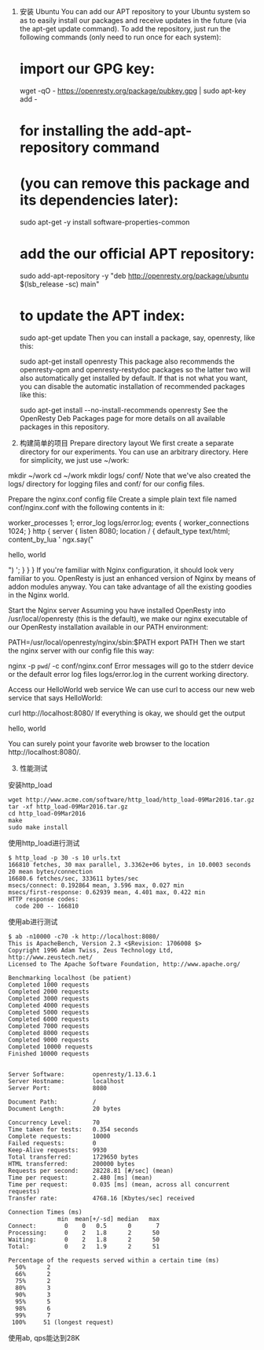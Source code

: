 1. 安装
Ubuntu
You can add our APT repository to your Ubuntu system so as to easily install our packages and receive updates in the future (via the apt-get update command). To add the repository, just run the following commands (only need to run once for each system):

    # import our GPG key:
    wget -qO - https://openresty.org/package/pubkey.gpg | sudo apt-key add -

    # for installing the add-apt-repository command
    # (you can remove this package and its dependencies later):
    sudo apt-get -y install software-properties-common

    # add the our official APT repository:
    sudo add-apt-repository -y "deb http://openresty.org/package/ubuntu $(lsb_release -sc) main"

    # to update the APT index:
    sudo apt-get update
Then you can install a package, say, openresty, like this:

    sudo apt-get install openresty
This package also recommends the openresty-opm and openresty-restydoc packages so the latter two will also automatically get installed by default. If that is not what you want, you can disable the automatic installation of recommended packages like this:

    sudo apt-get install --no-install-recommends openresty
See the OpenResty Deb Packages page for more details on all available packages in this repository.


2. 构建简单的项目
Prepare directory layout
We first create a separate directory for our experiments. You can use an arbitrary directory. Here for simplicity, we just use ~/work:

mkdir ~/work
cd ~/work
mkdir logs/ conf/
Note that we've also created the logs/ directory for logging files and conf/ for our config files.

Prepare the nginx.conf config file
Create a simple plain text file named conf/nginx.conf with the following contents in it:

worker_processes  1;
error_log logs/error.log;
events {
    worker_connections 1024;
}
http {
    server {
        listen 8080;
        location / {
            default_type text/html;
            content_by_lua '
                ngx.say("<p>hello, world</p>")
            ';
        }
    }
}
If you're familiar with Nginx configuration, it should look very familiar to you. OpenResty is just an enhanced version of Nginx by means of addon modules anyway. You can take advantage of all the existing goodies in the Nginx world.

Start the Nginx server
Assuming you have installed OpenResty into /usr/local/openresty (this is the default), we make our nginx executable of our OpenResty installation available in our PATH environment:

PATH=/usr/local/openresty/nginx/sbin:$PATH
export PATH
Then we start the nginx server with our config file this way:

nginx -p `pwd`/ -c conf/nginx.conf
Error messages will go to the stderr device or the default error log files logs/error.log in the current working directory.

Access our HelloWorld web service
We can use curl to access our new web service that says HelloWorld:

curl http://localhost:8080/
If everything is okay, we should get the output

<p>hello, world</p>
You can surely point your favorite web browser to the location http://localhost:8080/.


3. 性能测试

安装http_load
```
wget http://www.acme.com/software/http_load/http_load-09Mar2016.tar.gz
tar -xf http_load-09Mar2016.tar.gz
cd http_load-09Mar2016
make
sudo make install
```
使用http_load进行测试
```
$ http_load -p 30 -s 10 urls.txt
166810 fetches, 30 max parallel, 3.3362e+06 bytes, in 10.0003 seconds
20 mean bytes/connection
16680.6 fetches/sec, 333611 bytes/sec
msecs/connect: 0.192864 mean, 3.596 max, 0.027 min
msecs/first-response: 0.62939 mean, 4.401 max, 0.422 min
HTTP response codes:
  code 200 -- 166810
```


使用ab进行测试
``` 
$ ab -n10000 -c70 -k http://localhost:8080/
This is ApacheBench, Version 2.3 <$Revision: 1706008 $>
Copyright 1996 Adam Twiss, Zeus Technology Ltd, http://www.zeustech.net/
Licensed to The Apache Software Foundation, http://www.apache.org/

Benchmarking localhost (be patient)
Completed 1000 requests
Completed 2000 requests
Completed 3000 requests
Completed 4000 requests
Completed 5000 requests
Completed 6000 requests
Completed 7000 requests
Completed 8000 requests
Completed 9000 requests
Completed 10000 requests
Finished 10000 requests


Server Software:        openresty/1.13.6.1
Server Hostname:        localhost
Server Port:            8080

Document Path:          /
Document Length:        20 bytes

Concurrency Level:      70
Time taken for tests:   0.354 seconds
Complete requests:      10000
Failed requests:        0
Keep-Alive requests:    9930
Total transferred:      1729650 bytes
HTML transferred:       200000 bytes
Requests per second:    28228.81 [#/sec] (mean)
Time per request:       2.480 [ms] (mean)
Time per request:       0.035 [ms] (mean, across all concurrent requests)
Transfer rate:          4768.16 [Kbytes/sec] received

Connection Times (ms)
              min  mean[+/-sd] median   max
Connect:        0    0   0.5      0       7
Processing:     0    2   1.8      2      50
Waiting:        0    2   1.8      2      50
Total:          0    2   1.9      2      51

Percentage of the requests served within a certain time (ms)
  50%      2
  66%      2
  75%      2
  80%      3
  90%      3
  95%      5
  98%      6
  99%      7
 100%     51 (longest request)
```

使用ab, qps能达到28K